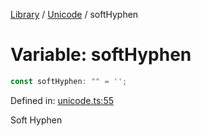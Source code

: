 <!-- markdownlint-disable -->
<!-- cspell: disable -->
[Library](../index.md) / [Unicode](./index.md) / softHyphen

# Variable: softHyphen

```ts
const softHyphen: "­" = '­';
```

Defined in: [unicode.ts:55](https://github.com/technobuddha/library/blob/main/src/unicode.ts#L55)

Soft Hyphen

